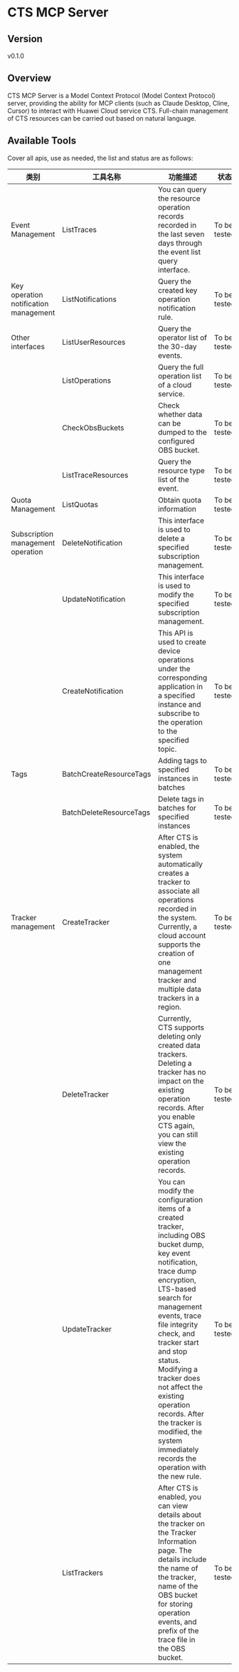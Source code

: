 # CTS MCP Server 


## Version
v0.1.0

## Overview

CTS MCP Server is a Model Context Protocol (Model Context Protocol) server, providing the ability for MCP clients (such as Claude Desktop, Cline, Cursor) to interact with Huawei Cloud service CTS. Full-chain management of CTS resources can be carried out based on natural language.

## Available Tools
Cover all apis, use as needed, the list and status are as follows:

| 类别 | 工具名称 | 功能描述 | 状态 |
| --- | --- | --- | --- |
| Event Management | ListTraces | You can query the resource operation records recorded in the last seven days through the event list query interface. | To be tested |
| Key operation notification management | ListNotifications | Query the created key operation notification rule. | To be tested |
| Other interfaces | ListUserResources | Query the operator list of the 30-day events. | To be tested |
|  | ListOperations | Query the full operation list of a cloud service. | To be tested |
|  | CheckObsBuckets | Check whether data can be dumped to the configured OBS bucket. | To be tested |
|  | ListTraceResources | Query the resource type list of the event. | To be tested |
| Quota Management | ListQuotas | Obtain quota information | To be tested |
| Subscription management operation | DeleteNotification | This interface is used to delete a specified subscription management. | To be tested |
|  | UpdateNotification | This interface is used to modify the specified subscription management. | To be tested |
|  | CreateNotification | This API is used to create device operations under the corresponding application in a specified instance and subscribe to the operation to the specified topic. | To be tested |
| Tags | BatchCreateResourceTags | Adding tags to specified instances in batches | To be tested |
|  | BatchDeleteResourceTags | Delete tags in batches for specified instances | To be tested |
| Tracker management | CreateTracker | After CTS is enabled, the system automatically creates a tracker to associate all operations recorded in the system. Currently, a cloud account supports the creation of one management tracker and multiple data trackers in a region. | To be tested |
|  | DeleteTracker | Currently, CTS supports deleting only created data trackers. Deleting a tracker has no impact on the existing operation records. After you enable CTS again, you can still view the existing operation records. | To be tested |
|  | UpdateTracker | You can modify the configuration items of a created tracker, including OBS bucket dump, key event notification, trace dump encryption, LTS-based search for management events, trace file integrity check, and tracker start and stop status. Modifying a tracker does not affect the existing operation records. After the tracker is modified, the system immediately records the operation with the new rule. | To be tested |
|  | ListTrackers | After CTS is enabled, you can view details about the tracker on the Tracker Information page. The details include the name of the tracker, name of the OBS bucket for storing operation events, and prefix of the trace file in the OBS bucket. | To be tested |

